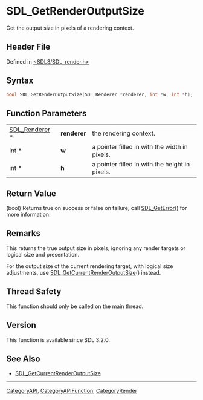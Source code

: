 # SDL_GetRenderOutputSize

Get the output size in pixels of a rendering context.

## Header File

Defined in [<SDL3/SDL_render.h>](https://github.com/libsdl-org/SDL/blob/main/include/SDL3/SDL_render.h)

## Syntax

```c
bool SDL_GetRenderOutputSize(SDL_Renderer *renderer, int *w, int *h);
```

## Function Parameters

|                                |              |                                                |
| ------------------------------ | ------------ | ---------------------------------------------- |
| [SDL_Renderer](SDL_Renderer) * | **renderer** | the rendering context.                         |
| int *                          | **w**        | a pointer filled in with the width in pixels.  |
| int *                          | **h**        | a pointer filled in with the height in pixels. |

## Return Value

(bool) Returns true on success or false on failure; call
[SDL_GetError](SDL_GetError)() for more information.

## Remarks

This returns the true output size in pixels, ignoring any render targets or
logical size and presentation.

For the output size of the current rendering target, with logical size
adjustments, use
[SDL_GetCurrentRenderOutputSize](SDL_GetCurrentRenderOutputSize)() instead.

## Thread Safety

This function should only be called on the main thread.

## Version

This function is available since SDL 3.2.0.

## See Also

- [SDL_GetCurrentRenderOutputSize](SDL_GetCurrentRenderOutputSize)

----
[CategoryAPI](CategoryAPI), [CategoryAPIFunction](CategoryAPIFunction), [CategoryRender](CategoryRender)

